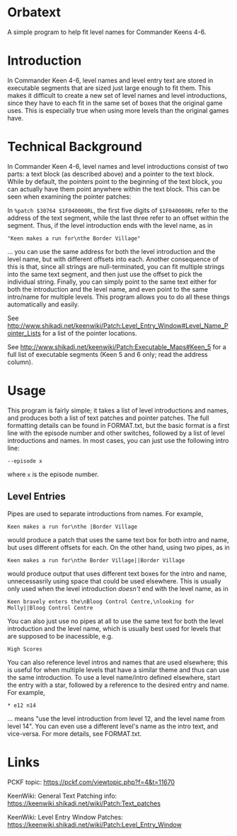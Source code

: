 # Orbatext
A simple program to help fit level names for Commander Keens 4-6.

Introduction
============

In Commander Keen 4-6, level names and level entry text are stored
in executable segments that are sized just large enough to fit them. 
This makes it difficult to create a new set of level names and level
introductions, since they have to each fit in the same set of boxes
that the original game uses. This is especially true when using 
more levels than the original games have.

Technical Background
====================

In Commander Keen 4-6, level names and level introductions consist
of two parts: a text block (as described above) and a pointer to
the text block. While by default, the pointers point to the 
beginning of the text block, you can actually have them point
anywhere within the text block. This can be seen when examining
the pointer patches:

In `%patch $30764 $1F040000RL`, the first five digits of
`$1F040000RL` refer to the address of the text segment,
while the last three refer to an offset within the segment.
Thus, if the level introduction ends with the level name, as in

`"Keen makes a run for\nthe Border Village"`

... you can use the same address for both the level introduction
and the level name, but with different offsets into each. Another
consequence of this is that, since all strings are null-terminated,
you can fit multiple strings into the same text segment, and then
just use the offset to pick the individual string. Finally, you 
can simply point to the same text either for both the introduction
and the level name, and even point to the same intro/name for 
multiple levels. This program allows you to do all these things
automatically and easily.


See http://www.shikadi.net/keenwiki/Patch:Level_Entry_Window#Level_Name_Pointer_Lists
for a list of the pointer locations.

See http://www.shikadi.net/keenwiki/Patch:Executable_Maps#Keen_5 for a full list of
executable segments (Keen 5 and 6 only; read the address column).

Usage
=====

This program is fairly simple; it takes a list of level introductions
and names, and produces both a list of text patches and pointer patches.
The full formatting details can be found in FORMAT.txt, but the
basic format is a first line with the episode number and other
switches, followed by a list of level introductions and names.
In most cases, you can just use the following intro line:

`--episode x`

where `x` is the episode number.

Level Entries
-------------

Pipes are used to separate introductions from names. For example,

`Keen makes a run for\nthe |Border Village`

would produce a patch that uses the same text box for both
intro and name, but uses different offsets for each. On the other
hand, using two pipes, as in

`Keen makes a run for\nthe Border Village||Border Village`

would produce output that uses different text boxes for the intro and
name, unnecessasrily using space that could be used elsewhere.
This is usually only used when the level introduction *doesn't*
end with the level name, as in

`Keen bravely enters the\nBloog Control Centre,\nlooking for Molly||Bloog Control Centre`

You can also just use no pipes at all to use the same text for both
the level introduction and the level name, which is usually best used
for levels that are supposed to be inacessible, e.g.

`High Scores`

You can also reference level intros and names that are used elsewhere;
this is useful for when multiple levels that have a similar theme and
thus can use the same introduction. To use a level name/intro defined
elsewhere, start the entry with a star, followed by a reference to
the desired entry and name. For example,

`* e12 n14`

... means "use the level introduction from level 12, and the level name
from level 14". You can even use a different level's name as the intro
text, and vice-versa. For more details, see FORMAT.txt.

Links
=====

PCKF topic:
https://pckf.com/viewtopic.php?f=4&t=11670

KeenWiki: General Text Patching info:
https://keenwiki.shikadi.net/wiki/Patch:Text_patches

KeenWiki: Level Entry Window Patches:
https://keenwiki.shikadi.net/wiki/Patch:Level_Entry_Window
